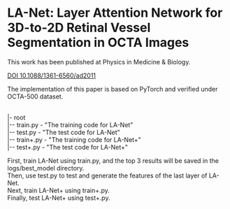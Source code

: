 # LA-Net: Layer Attention Network for 3D-to-2D Retinal Vessel Segmentation in OCTA Images


This work has been published at Physics in Medicine & Biology.

[DOI 10.1088/1361-6560/ad2011](https://iopscience.iop.org/article/10.1088/1361-6560/ad2011)

The implementation of this paper is based on PyTorch and verified under OCTA-500 dataset. 


 <br />
|- root <br />
|-- train.py - "The training code for LA-Net" <br />
|-- test.py - "The test code for LA-Net" <br />
|-- train+.py - "The training code for LA-Net+" <br />
|-- test+.py - "The test code for LA-Net+" <br />

First, train LA-Net using train.py, and the top 3 results will be saved in the logs/best_model directory.  <br />
Then, use test.py to test and generate the features of the last layer of LA-Net.  <br />
Next, train LA-Net+ using train+.py. <br />
Finally, test LA-Net+ using test+.py. <br />
